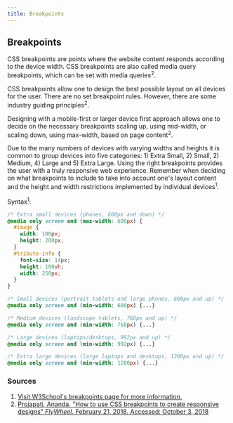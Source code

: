 ```yaml
---
title: Breakpoints
---
```

## Breakpoints

CSS breakpoints are points where the website content responds according to the device width.  CSS breakpoints are also called media query breakpoints, which can be set with media queries<sup>2</sup>.

CSS breakpoints allow one to design the best possible layout on all devices for the user.  There are no set breakpoint rules.  However, there are some industry guiding principles<sup>2</sup>.  

Designing with a mobile-first or larger device first approach allows one to decide on the necessary breakpoints scaling up, using mid-width, or scaling down, using max-width, based on page content<sup>2</sup>.

Due to the many numbers of devices with varying widths and heights it is common to group devices into five categories: 1) Extra Small, 2) Small, 2) Medium, 4) Large and 5) Extra Large.  Using the right breakpoints provides the user with a truly responsive web experience.  Remember when deciding on what breakpoints to include to take into account one's layout content and the height and width restrictions implemented by individual devices<sup>1</sup>.

Syntax<sup>1</sup>:

```css
/* Extra small devices (phones, 600px and down) */
@media only screen and (max-width: 600px) {
  #image { 
    width: 100px;
    height: 200px;
  }
  #tribute-info {
    font-size: 14px;
    height: 100vh;
    width: 250px;
  }
} 

/* Small devices (portrait tablets and large phones, 600px and up) */
@media only screen and (min-width: 600px) {...} 

/* Medium devices (landscape tablets, 768px and up) */
@media only screen and (min-width: 768px) {...} 

/* Large devices (laptops/desktops, 992px and up) */
@media only screen and (min-width: 992px) {...} 

/* Extra large devices (large laptops and desktops, 1200px and up) */
@media only screen and (min-width: 1200px) {...}
```

### Sources

1. [Visit W3School's breakpoints page for more information.](https://developer.mozilla.org/en-US/docs/Tools/Debugger/How_to/Set_a_breakpoint)
2. [Projapati, Ananda. "How to use CSS breakpoints to create responsive designs" *FlyWheel*. February 21, 2018. Accessed: October 3, 2018](https://getflywheel.com/layout/css-breakpoints-responsive-design-how-to/)

